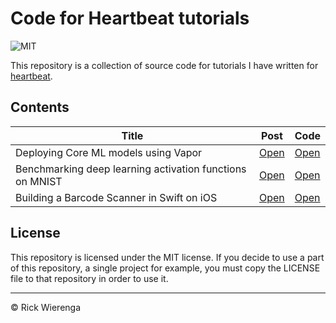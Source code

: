 # Code for Heartbeat tutorials

![MIT](https://img.shields.io/badge/license-MIT-green)

This repository is a collection of source code for tutorials I have written for [heartbeat](https://heartbeat.fritz.ai).

## Contents
Title | Post | Code
-|-|-
Deploying Core ML models using Vapor | [Open](https://heartbeat.fritz.ai/deploying-core-ml-models-using-vapor-c562a70b1371) | [Open](https://github.com/rickwierenga/heartbeat-tutorials/tree/master/CoreML-API)
Benchmarking deep learning activation functions on MNIST | [Open](https://heartbeat.fritz.ai/benchmarking-deep-learning-activation-functions-on-mnist-3d174e729735) | [Open](https://github.com/rickwierenga/heartbeat-tutorials/tree/master/BenchmarkingActivations)
Building a Barcode Scanner in Swift on iOS | [Open](https://heartbeat.fritz.ai/building-a-barcode-scanner-in-swift-on-ios-9ad550e8f78b) | [Open](https://github.com/rickwierenga/heartbeat-tutorials/tree/master/BarcodeScanner)

## License
This repository is licensed under the MIT license. If you decide to use a part of this repository, a single project for example, you must copy the LICENSE file to that repository in order to use it.

---
&copy; Rick Wierenga
